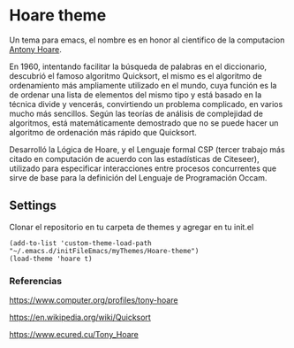 # Hoare theme
Un tema para emacs, el nombre es en honor al cientifico de la computacion [Antony Hoare](https://en.wikipedia.org/wiki/Tony_Hoare).

En 1960, intentando facilitar la búsqueda de palabras en el diccionario, descubrió el famoso algoritmo Quicksort, el mismo es el algoritmo de ordenamiento más ampliamente utilizado en el mundo, cuya función es la de ordenar una lista de elementos del mismo tipo y está basado en la técnica divide y vencerás, convirtiendo un problema complicado, en varios mucho más sencillos. Según las teorías de análisis de complejidad de algoritmos, está matemáticamente demostrado que no se puede hacer un algoritmo de ordenación más rápido que Quicksort.

Desarrolló la Lógica de Hoare, y el Lenguaje formal CSP (tercer trabajo más citado en computación de acuerdo con las estadísticas de Citeseer), utilizado para especificar interacciones entre procesos concurrentes que sirve de base para la definición del Lenguaje de Programación Occam. 

## Settings
Clonar el repositorio en tu carpeta de themes y agregar en tu init.el
~~~
(add-to-list 'custom-theme-load-path "~/.emacs.d/initFileEmacs/myThemes/Hoare-theme")
(load-theme 'hoare t)
~~~

### Referencias

<https://www.computer.org/profiles/tony-hoare>

<https://en.wikipedia.org/wiki/Quicksort>

<https://www.ecured.cu/Tony_Hoare>


